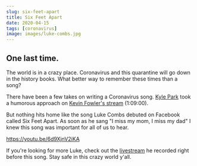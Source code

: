 ```yaml
---
slug: six-feet-apart
title: Six Feet Apart
date: 2020-04-15
tags: [coronavirus]
image: images/luke-combs.jpg
---
```


## One last time.

The world is in a crazy place. Coronavirus and this quarantine will go down in the history books. What better way to remember these times than a song?

There have been a few takes on writing a Coronavirus song. [Kyle Park][kyle-park] took a humorous approach on [Kevin Fowler's stream][kevin-fowler] (1:09:00).

But nothing hits home like the song Luke Combs debuted on Facebook called Six Feet Apart. As soon as he sang "I miss my mom, I miss my dad" I knew this song was important for all of us to hear.

https://youtu.be/6d9XjnV2iKA

If you're looking for more Luke, check out the [livestream][livestream] he recorded right before this song. Stay safe in this crazy world y'all.

[kyle-park]: https://www.kylepark.com
[kevin-fowler]: https://www.facebook.com/KevinFowlerMusic/videos/153991239342416
[livestream]: https://www.facebook.com/207710979309900/videos/872678419847776
